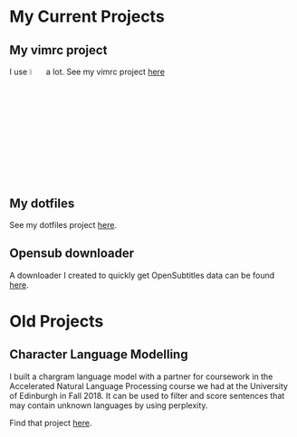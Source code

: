 # My Current Projects

## My vimrc project
I use <img src="https://upload.wikimedia.org/wikipedia/commons/thumb/3/3a/Neovim-mark.svg/492px-Neovim-mark.svg.png" alt="drawing" width="5%"/> a lot.
See my vimrc project [here](https://github.com/klebster2/vimrc)

## My dotfiles
See my dotfiles project [here](https://github.com/klebster2/dotfiles).

## Opensub downloader
A downloader I created to quickly get OpenSubtitles data can be found [here](https://github.com/klebster2/BashDownloadOpenSubTextFormat).

# Old Projects

## Character Language Modelling
I built a chargram language model with a partner for coursework in the Accelerated Natural Language Processing course we had at the University of Edinburgh in Fall 2018. It can be used to filter and score sentences that may contain unknown languages by using perplexity.

Find that project [here](https://github.com/klebster2/chargram-model).
